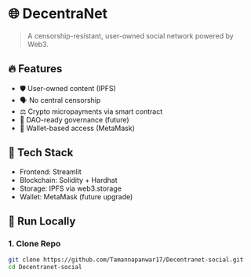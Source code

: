# 🌐 DecentraNet

> A censorship-resistant, user-owned social network powered by Web3.

## 🔥 Features
- 🛡️ User-owned content (IPFS)
- 🗣️ No central censorship
- ⚖️ Crypto micropayments via smart contract
- 🧠 DAO-ready governance (future)
- 🔗 Wallet-based access (MetaMask)

## 🧱 Tech Stack
- Frontend: Streamlit
- Blockchain: Solidity + Hardhat
- Storage: IPFS via web3.storage
- Wallet: MetaMask (future upgrade)

## 🚀 Run Locally

### 1. Clone Repo
```bash
git clone https://github.com/Tamannapanwar17/Decentranet-social.git
cd Decentranet-social


